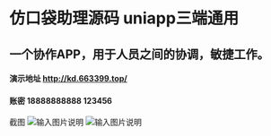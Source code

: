 # 仿口袋助理源码 uniapp三端通用
## 一个协作APP，用于人员之间的协调，敏捷工作。
#### 演示地址 http://kd.663399.top/  
#### 账密 18888888888 123456

截图
![输入图片说明](image.png)
![输入图片说明](image2.png)
